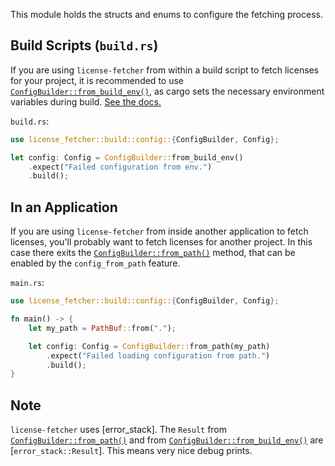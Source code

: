 This module holds the structs and enums to configure the fetching process.

## Build Scripts (`build.rs`)

If you are using `license-fetcher` from within a build script to fetch licenses for your project,
it is recommended to use [`ConfigBuilder::from_build_env()`], as cargo sets the necessary environment
variables during build. [See the docs.](https://doc.rust-lang.org/cargo/reference/environment-variables.html#environment-variables-cargo-sets-for-crates)

`build.rs`:
```rs
use license_fetcher::build::config::{ConfigBuilder, Config};

let config: Config = ConfigBuilder::from_build_env()
    .expect("Failed configuration from env.")
    .build();

```

## In an Application

If you are using `license-fetcher` from inside another application to fetch licenses,
you'll probably want to fetch licenses for another project.
In this case there exits the [`ConfigBuilder::from_path()`] method, that can be enabled by the `config_from_path` feature.

`main.rs`:
```rs
use license_fetcher::build::config::{ConfigBuilder, Config};

fn main() -> {
    let my_path = PathBuf::from(".");

    let config: Config = ConfigBuilder::from_path(my_path)
        .expect("Failed loading configuration from path.")
        .build();
}
```

## Note

`license-fetcher` uses [error_stack]. The `Result` from [`ConfigBuilder::from_path()`] and from [`ConfigBuilder::from_build_env()`] are [`error_stack::Result`].
This means very nice debug prints.

[`ConfigBuilder::from_path()`]: crate::build::config::ConfigBuilder::from_path
[`ConfigBuilder::from_build_env()`]: crate::build::config::ConfigBuilder::from_build_env

